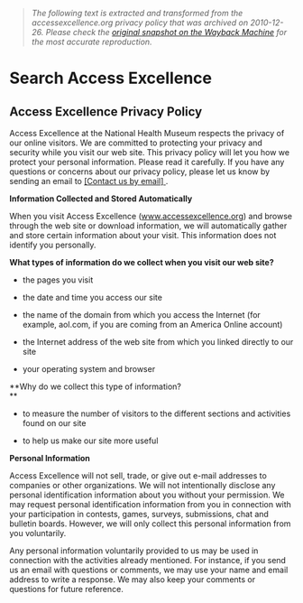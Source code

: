> *The following text is extracted and transformed from the accessexcellence.org privacy policy that was archived on 2010-12-26. Please check the [original snapshot on the Wayback Machine](https://web.archive.org/web/20101226151410id_/http%3A//www.accessexcellence.org/MTC/privacy.php) for the most accurate reproduction.*

# Search Access Excellence

## Access Excellence Privacy Policy

Access Excellence at the National Health Museum respects the privacy of our online visitors. We are committed to protecting your privacy and security while you visit our web site. This privacy policy will let you how we protect your personal information. Please read it carefully. If you have any questions or concerns about our privacy policy, please let us know by sending an email to [[Contact us by email] ](https://web.archive.org/captcha/email.cgi).

**Information Collected and Stored Automatically**

When you visit Access Excellence (www.accessexcellence.org) and browse through the web site or download information, we will automatically gather and store certain information about your visit. This information does not identify you personally.

**What types of information do we collect when you visit our web site?**

  * the pages you visit 

  * the date and time you access our site

  * the name of the domain from which you access the Internet (for example, aol.com, if you are coming from an America Online account) 

  * the Internet address of the web site from which you linked directly to our site 

  * your operating system and browser 




**Why do we collect this type of information?  
**

  * to measure the number of visitors to the different sections and activities found on our site 

  * to help us make our site more useful   





**Personal Information**   


Access Excellence will not sell, trade, or give out e-mail addresses to companies or other organizations. We will not intentionally disclose any personal identification information about you without your permission. We may request personal identification information from you in connection with your participation in contests, games, surveys, submissions, chat and bulletin boards. However, we will only collect this personal information from you voluntarily.

Any personal information voluntarily provided to us may be used in connection with the activities already mentioned. For instance, if you send us an email with questions or comments, we may use your name and email address to write a response. We may also keep your comments or questions for future reference.  

